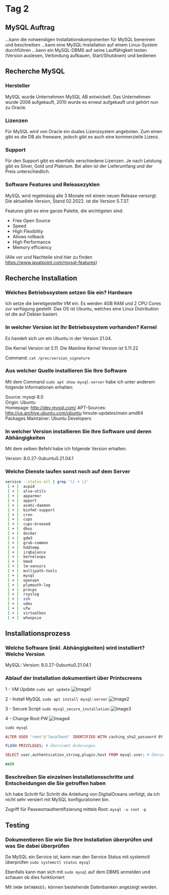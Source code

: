 # Tag 2

## MySQL Auftrag

...kann die notwendigen Installationskomponenten für MySQL benennen und beschreiben
...kann eine MySQL-Installation auf einem Linux-System durchführen
...kann ein MySQL-DBMS auf seine Lauffähigkeit testen (Version auslesen, Verbindung aufbauen, Start/Shutdown) und bedienen

## Recherche MySQL

### Hersteller

MySQL wurde Unternehmen MySQL AB entwickelt. Das Unternehmen wurde 2008 aufgekauft, 2010 wurde es erneut aufgekauft und gehört nun zu Oracle.

### Lizenzen

Für MySQL wird von Oracle ein duales Lizenzsystem angeboten. Zum einen gibt es die DB als freeware, jedoch gibt es auch eine kommerzielle Lizenz.

### Support

Für den Support gibt es ebenfalls verschiedene Lizenzen. Je nach Leistung gibt es Silver, Gold und Platinum. Bei allen ist der Lieferumfang und der Preis unterschiedlich.

### Software Features und Releasezyklen

MySQL wird regelmäsig alle 3 Monate mit einem neuen Release versorgt. Die aktuellste Version, Stand 02.2022. ist die Version 5.7.37.

Features gibt es eine ganze Palette, die wichtigsten sind:

- Free Open Source
- Speed
- High Flexibility
- Allows rollback
- High Performance
- Memory efficiency

(Alle vor und Nachteile sind hier zu finden https://www.javatpoint.com/mysql-features)

## Recherche Installation

### Welches Betriebssystem setzen Sie ein? Hardware

Ich setze die bereitgestellte VM ein. Es werden 4GB RAM und 2 CPU Cores zur verfügung gestellt.
Das OS ist Ubuntu, welches eine Linux Distribution ist die auf Debian basiert.

### In welcher Version ist Ihr Betriebssystem vorhanden? Kernel

Es handelt sich um ein Ubuntu in der Version 21.04.

Die Kernel Version ist 5.11. Die Mainline Kernel Version ist 5.11.22

Command: `cat /proc/version_signature`

### Aus welcher Quelle installieren Sie Ihre Software

Mit dem Command `sudo apt show mysql-server` habe ich unter anderem folgende Informationen erhalten:

Source: mysql-8.0  
Origin: Ubuntu  
Homepage: http://dev.mysql.com/
APT-Sources: http://us.archive.ubuntu.com/ubuntu hirsute-updates/main amd64 Packages
Maintainer: Ubuntu Developers

### In welcher Version installieren Sie Ihre Software und deren Abhängigkeiten

Mit dem selben Befehl habe ich folgende Version erhalten:

Version: 8.0.27-0ubuntu0.21.04.1

### Welche Dienste laufen sonst noch auf dem Server

```bash
service --status-all | grep '\[ + \]'
 [ + ]  acpid
 [ + ]  alsa-utils
 [ + ]  apparmor
 [ + ]  apport
 [ + ]  avahi-daemon
 [ + ]  binfmt-support
 [ + ]  cron
 [ + ]  cups
 [ + ]  cups-browsed
 [ + ]  dbus
 [ + ]  docker
 [ + ]  gdm3
 [ + ]  grub-common
 [ + ]  hddtemp
 [ + ]  irqbalance
 [ + ]  kerneloops
 [ + ]  kmod
 [ + ]  lm-sensors
 [ + ]  multipath-tools
 [ + ]  mysql
 [ + ]  openvpn
 [ + ]  plymouth-log
 [ + ]  procps
 [ + ]  rsyslog
 [ + ]  ssh
 [ + ]  udev
 [ + ]  ufw
 [ + ]  virtualbox
 [ + ]  whoopsie
```

## Installationsprozess

### Welche Software (inkl. Abhängigkeiten) wird installiert? Welche Version

MySQL: Version: 8.0.27-0ubuntu0.21.04.1

### Ablauf der Installation dokumentiert über Printscreens

1 - VM Update
`sudo apt update`
![Image1](/Images/Step1.png)

2 - Install MySQL
`sudo apt install mysql-server`
![Image2](/Images/Step2.png)

3 - Secure Script
`sudo mysql_secure_installation`
![Image3](/Images/Step3.png)

4 - Change Root PW
![Image4](/Images/Step4.png)

```php
sudo mysql

ALTER USER 'root'@'localhost' IDENTIFIED WITH caching_sha2_password BY 'password';

FLUSH PRIVILEGES; # Übernimmt Änderungen

SELECT user,authentication_string,plugin,host FROM mysql.user; # Überprüfen änderungen

exit
```

### Beschreiben Sie einzelnen Installationsschritte und Entscheidungen die Sie getroffen haben

Ich habe Schritt für Schritt die Anleitung von DigitalOceans verfolgt, da ich nicht sehr versiert mit MySQL konfigurationen bin.

Zugriff für Passwortauthentifizierung mittels Root:
`mysql -u root -p`

## Testing

### Dokumentieren Sie wie Sie Ihre Installation überprüfen und was Sie dabei überprüfen

Da MySQL ein Service ist, kann man den Service Status mit systemctl überprüfen
`sudo systemctl status mysql`

Ebenfalls kann man sich mit `sudo mysql` auf dem DBMS anmelden und schauen ob dies funktioniert

Mit `SHOW DATABASES;` können bestehende Datenbanken angezeigt werden.
